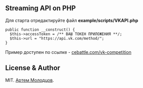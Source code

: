 ## Streaming API on PHP


Для старта отредактируйте файл **example/scripts/VKAPI.php**

```
public function __construct() {
  $this->accessToken = /** ВАШ ТОКЕН ПРИЛОЖЕНИЯ **/;
  $this->url = "https://api.vk.com/method/";
}
```

Пример доступен по ссылке - [cebattle.com/vk-competition](https://cebattle.com/vk-competition)

## License & Author

MIT. [Артем Молодцов](https://vk.com/amandi.star).